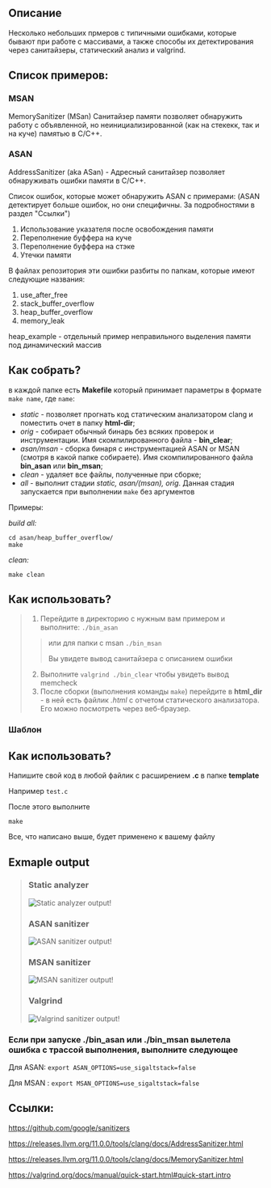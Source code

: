 ## Описание 
Несколько небольших прмеров с типичными ошибками, которые бывают при работе с массивами, а также способы их детектирования через санитайзеры, статический анализ и valgrind.

## Список примеров:
### MSAN
MemorySanitizer (MSan) Санитайзер памяти позволяет обнаружить работу с объявленной, но неинициализированной (как на стекекк, так и на куче) памятью в C/C++.

### ASAN

AddressSanitizer (aka ASan) - Адресный санитайзер позволяет обнаруживать ошибки памяти в C/C++.

Список ошибок, которые может обнаружить ASAN с примерами:
(ASAN детектирует больше ошибок, но они специфичны. За подробностями в раздел "Ссылки")

1. Использование указателя после освобождения памяти
2. Переполнение буффера на куче
3. Переполнение буффера на стэке
4. Утечки памяти

В файлах репозитория эти ошибки разбиты по папкам, которые имеют следующие названия:

1. use_after_free
2. stack_buffer_overflow
3. heap_buffer_overflow
4. memory_leak

heap_example - отдельный пример неправильного выделения памяти под динамический массив

## Как собрать?
  в каждой папке есть **Makefile** который принимает параметры в формате ``make name``, где ``name``:
 - *static* - позволяет прогнать код статическим анализатором clang и поместить очет в папку **html-dir**;
 - *orig* - собирает обычный бинарь без всяких проверок и инструментации. Имя скомпилированного файла - **bin_clear**;
 - *asan/msan* - сборка бинаря с инструментацией ASAN or MSAN (смотря в какой папке собираете). Имя скомпилированного файла **bin_asan** или **bin_msan**;
 - *clean* - удаляет все файлы, полученные при сборке;
 - *all* - выполнит стадии *static, asan/(msan), orig*. Данная стадия запускается при выполнении ``make`` без аргументов

  Примеры:
  
  *build all:*
  ```
  cd asan/heap_buffer_overflow/
  make
  ```
  *clean:*
  ```
  make clean
  ```

## Как использовать?
> 1. Перейдите в директорию с нужным вам примером и выполните:
> ``./bin_asan ``
> > или для папки с  msan 
> > `` ./bin_msan  ``
> >
> > Вы увидете вывод санитайзера с описанием ошибки
> 
> 2. Выполните ```valgrind ./bin_clear``` чтобы увидеть вывод memcheck 
> 3. После сборки (выполнения команды ``make``) перейдите в **html_dir** - в ней есть файлик *.html* с отчетом статического анализатора. Его можно посмотреть через веб-браузер.


### Шаблон
## Как использовать?

Напишите свой код в любой файлик с расширением **.c** в папке **template**

Например ``test.c``

После этого выполните 

```make```

Все, что написано выше, будет применено к вашему файлу

## Exmaple output

>### Static analyzer
>
>![Static analyzer output!](/docks/static.jpg "Static analyzer")
>
>### ASAN sanitizer
>
>![ASAN sanitizer output!](/docks/ASAN.jpg "ASAN sanitizer")
>
>### MSAN sanitizer
>
>![MSAN sanitizer output!](/docks/MSAN.jpg "MSAN sanitizer")
>
>### Valgrind
>
>![Valgrind sanitizer output!](/docks/valgrind.jpg "Valgrind sanitizer")


### Если при запуске ./bin_asan или ./bin_msan вылетела ошибка с трассой выполнения, выполните следующее
Для ASAN:
``
export ASAN_OPTIONS=use_sigaltstack=false
``

Для MSAN :
``
export MSAN_OPTIONS=use_sigaltstack=false
``

## Ссылки:
https://github.com/google/sanitizers

https://releases.llvm.org/11.0.0/tools/clang/docs/AddressSanitizer.html

https://releases.llvm.org/11.0.0/tools/clang/docs/MemorySanitizer.html

https://valgrind.org/docs/manual/quick-start.html#quick-start.intro


